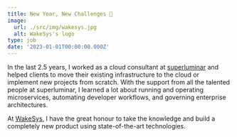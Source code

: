 ```yaml
---
title: New Year, New Challenges 🤩
image:
  url: ./src/img/wakesys.jpg
  alt: WakeSys's logo
type: job
date: '2023-01-01T00:00:00.000Z'
---
```


In the last 2.5 years, I worked as a cloud consultant at [superluminar](https://superluminar.io) and helped clients to move their existing infrastructure to the cloud or implement new projects from scratch. With the support from all the talented people at superluminar, I learned a lot about running and operating microservices, automating developer workflows, and governing enterprise architectures.

At [WakeSys](https://wakesys.com/), I have the great honour to take the knowledge and build a completely new product using state-of-the-art technologies.
